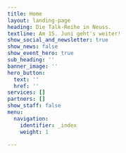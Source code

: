 ```yaml
---
title: Home
layout: landing-page
heading: Die Talk-Reihe in Neuss.
textline: Am 15. Juni geht's weiter!
show_social_and_newsletter: true
show_news: false
show_event_hero: true
sub_heading: ''
banner_image: ''
hero_button:
  text: ''
  href: ''
services: []
partners: []
show_staff: false
menu:
  navigation:
    identifier: _index
    weight: 1

---
```

